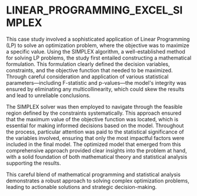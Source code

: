 # LINEAR_PROGRAMMING_EXCEL_SIMPLEX
This case study involved a sophisticated application of Linear Programming (LP) to solve an optimization problem, where the objective was to maximize a specific value. Using the SIMPLEX algorithm, a well-established method for solving LP problems, the study first entailed constructing a mathematical formulation. This formulation clearly defined the decision variables, constraints, and the objective function that needed to be maximized. Through careful consideration and application of various statistical parameters—including F-statistic and p-values—the model's integrity was ensured by eliminating any multicollinearity, which could skew the results and lead to unreliable conclusions.

The SIMPLEX solver was then employed to navigate through the feasible region defined by the constraints systematically. This approach ensured that the maximum value of the objective function was located, which is essential for making informed decisions based on the model. Throughout the process, particular attention was paid to the statistical significance of the variables involved, ensuring that only the most impactful factors were included in the final model. The optimized model that emerged from this comprehensive approach provided clear insights into the problem at hand, with a solid foundation of both mathematical theory and statistical analysis supporting the results.

This careful blend of mathematical programming and statistical analysis demonstrates a robust approach to solving complex optimization problems, leading to actionable solutions and strategic decision-making.
